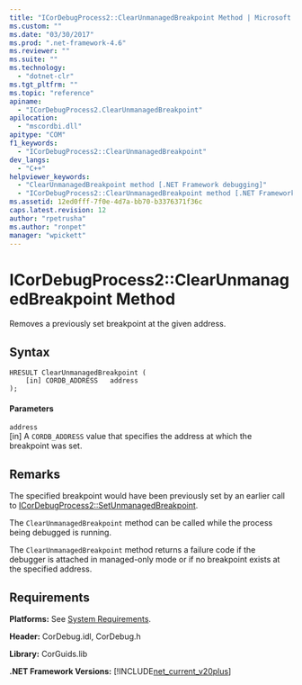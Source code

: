 ```yaml
---
title: "ICorDebugProcess2::ClearUnmanagedBreakpoint Method | Microsoft Docs"
ms.custom: ""
ms.date: "03/30/2017"
ms.prod: ".net-framework-4.6"
ms.reviewer: ""
ms.suite: ""
ms.technology: 
  - "dotnet-clr"
ms.tgt_pltfrm: ""
ms.topic: "reference"
apiname: 
  - "ICorDebugProcess2.ClearUnmanagedBreakpoint"
apilocation: 
  - "mscordbi.dll"
apitype: "COM"
f1_keywords: 
  - "ICorDebugProcess2::ClearUnmanagedBreakpoint"
dev_langs: 
  - "C++"
helpviewer_keywords: 
  - "ClearUnmanagedBreakpoint method [.NET Framework debugging]"
  - "ICorDebugProcess2::ClearUnmanagedBreakpoint method [.NET Framework debugging]"
ms.assetid: 12ed0fff-7f0e-4d7a-bb70-b3376371f36c
caps.latest.revision: 12
author: "rpetrusha"
ms.author: "ronpet"
manager: "wpickett"
---
```

# ICorDebugProcess2::ClearUnmanagedBreakpoint Method
Removes a previously set breakpoint at the given address.  
  
## Syntax  
  
```  
HRESULT ClearUnmanagedBreakpoint (  
    [in] CORDB_ADDRESS   address  
);  
```  
  
#### Parameters  
 `address`  
 [in] A `CORDB_ADDRESS` value that specifies the address at which the breakpoint was set.  
  
## Remarks  
 The specified breakpoint would have been previously set by an earlier call to [ICorDebugProcess2::SetUnmanagedBreakpoint](../../../../docs/framework/unmanaged-api/debugging/icordebugprocess2-setunmanagedbreakpoint-method.md).  
  
 The `ClearUnmanagedBreakpoint` method can be called while the process being debugged is running.  
  
 The `ClearUnmanagedBreakpoint` method returns a failure code if the debugger is attached in managed-only mode or if no breakpoint exists at the specified address.  
  
## Requirements  
 **Platforms:** See [System Requirements](../../../../docs/framework/getting-started/system-requirements.md).  
  
 **Header:** CorDebug.idl, CorDebug.h  
  
 **Library:** CorGuids.lib  
  
 **.NET Framework Versions:** [!INCLUDE[net_current_v20plus](../../../../includes/net-current-v20plus-md.md)]